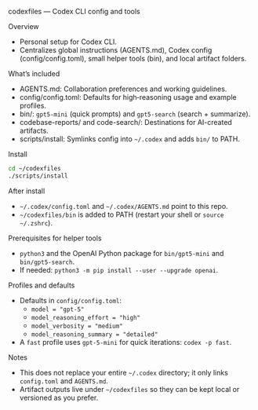 codexfiles — Codex CLI config and tools

Overview
- Personal setup for Codex CLI.
- Centralizes global instructions (AGENTS.md), Codex config (config/config.toml), small helper tools (bin), and local artifact folders.

What’s included
- AGENTS.md: Collaboration preferences and working guidelines.
- config/config.toml: Defaults for high‑reasoning usage and example profiles.
- bin/: `gpt5-mini` (quick prompts) and `gpt5-search` (search + summarize).
- codebase-reports/ and code-search/: Destinations for AI-created artifacts.
- scripts/install: Symlinks config into `~/.codex` and adds `bin/` to PATH.

Install
```bash
cd ~/codexfiles
./scripts/install
```

After install
- `~/.codex/config.toml` and `~/.codex/AGENTS.md` point to this repo.
- `~/codexfiles/bin` is added to PATH (restart your shell or `source ~/.zshrc`).

Prerequisites for helper tools
- `python3` and the OpenAI Python package for `bin/gpt5-mini` and `bin/gpt5-search`.
- If needed: `python3 -m pip install --user --upgrade openai`.

Profiles and defaults
- Defaults in `config/config.toml`:
  - `model = "gpt-5"`
  - `model_reasoning_effort = "high"`
  - `model_verbosity = "medium"`
  - `model_reasoning_summary = "detailed"`
- A `fast` profile uses `gpt-5-mini` for quick iterations: `codex -p fast`.

Notes
- This does not replace your entire `~/.codex` directory; it only links `config.toml` and `AGENTS.md`.
- Artifact outputs live under `~/codexfiles` so they can be kept local or versioned as you prefer.

